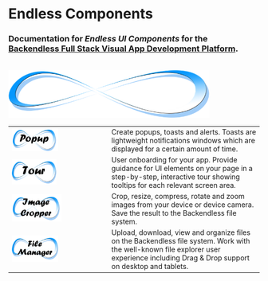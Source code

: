 # Endless Components


### Documentation for *Endless UI Components* for the [Backendless Full Stack Visual App Development Platform](https://backendless.com).

<br>

<img src="./assets/endlessLogo.png" width="80%"/>

<br>

| | |
| --- | --- |
| [ <img src="./EndlessPopup/assets/IconPopup.png" width="50%"/> ](./EndlessPopup/README.md) | Create popups, toasts and alerts. Toasts are lightweight notifications windows which are displayed for a certain amount of time. |
| [ <img src="./EndlessTour/assets/iconTour.png" width="48%"/> ](./EndlessTour/README.md) |  User onboarding for your app. Provide guidance for UI elements on your page in a step-by-step, interactive tour showing tooltips for each relevant screen area.  |
| [ <img src="./EndlessImageCropper/assets/Icon.png" width="54%"/> ](./EndlessImageCropper/README.md) |  Crop, resize, compress, rotate and zoom images from your device or device camera. Save the result to the Backendless file system.  |
| [ <img src="./EndlessFileManager/assets/IconFilemanager.png" width="50%"/> ](./EndlessFileManager/README.md) |  Upload, download, view and organize files on the Backendless file system. Work with the well-known file explorer user experience including Drag & Drop support on desktop and tablets. |

